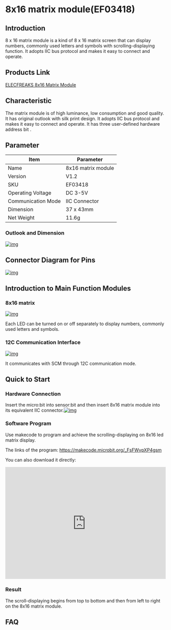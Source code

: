 # 8x16 matrix module(EF03418)

##  Introduction


8 x 16 matrix module is a kind of 8 x 16 matrix screen that can display numbers, commonly used letters and symbols with scrolling-displaying function. It adopts IIC bus protocol and makes it easy to connect and operate.

## Products Link

[ELECFREAKS 8x16 Matrix Module](https://www.elecfreaks.com/8x16-matrix-module.html)

## Characteristic


 The matrix module is of high luminance, low consumption and good quality.
 It has original outlook with silk print design.
 It adopts IIC bus protocol and makes it easy to connect and operate.
 It has three user-defined hardware address bit .

## Parameter


| Item               | Parameter          |
| --------------- | --------------- |
| Name               | 8x16 matrix module |
| Version            | V1.2               |
| SKU                | EF03418            |
| Operating Voltage  | DC 3-5V            |
| Communication Mode | IIC Connector      |
| Dimension          | 37 x 43mm          |
| Net Weight         | 11.6g              |

### Outlook and Dimension

[![img](https://camo.githubusercontent.com/6c755db5c526672fcc67b12653d60c2e12f2993c/68747470733a2f2f692e696d6775722e636f6d2f45434d357747562e706e67)](https://camo.githubusercontent.com/6c755db5c526672fcc67b12653d60c2e12f2993c/68747470733a2f2f692e696d6775722e636f6d2f45434d357747562e706e67)

## Connector Diagram for Pins

[![img](https://camo.githubusercontent.com/5c37fab4d068c788cee54ac92dceed27608f4653/68747470733a2f2f692e696d6775722e636f6d2f6c467a6d5531442e706e67)](https://camo.githubusercontent.com/5c37fab4d068c788cee54ac92dceed27608f4653/68747470733a2f2f692e696d6775722e636f6d2f6c467a6d5531442e706e67)

## Introduction to Main Function Modules


###  8x16 matrix

[![img](https://camo.githubusercontent.com/718ac7000f2355134e40f3148043c4814cc7f85b/68747470733a2f2f692e696d6775722e636f6d2f56644a4d515a4d2e706e67)](https://camo.githubusercontent.com/718ac7000f2355134e40f3148043c4814cc7f85b/68747470733a2f2f692e696d6775722e636f6d2f56644a4d515a4d2e706e67) 

Each LED can be turned on or off separately to display numbers, commonly used letters and symbols.

### 12C Communication Interface 

[![img](https://camo.githubusercontent.com/be79cc35ed8df51deb67928c23984482425ed00b/68747470733a2f2f692e696d6775722e636f6d2f673932706852332e706e67)](https://camo.githubusercontent.com/be79cc35ed8df51deb67928c23984482425ed00b/68747470733a2f2f692e696d6775722e636f6d2f673932706852332e706e67) 

It communicates with SCM through 12C communication mode.

## Quick to Start


### Hardware Connection

Insert the micro:bit into sensor:bit and then insert 8x16 matrix module into its equivalent IIC connector.[![img](https://camo.githubusercontent.com/0e91bc3019d4bdcf64feb2a7f8e9d4029fb2ac0e/68747470733a2f2f692e696d6775722e636f6d2f7957414b79764f2e6a7067)](https://camo.githubusercontent.com/0e91bc3019d4bdcf64feb2a7f8e9d4029fb2ac0e/68747470733a2f2f692e696d6775722e636f6d2f7957414b79764f2e6a7067)

### Software Program

Use makecode to program and achieve the scrolling-displaying on 8x16 led matrix display. 

The links of the program: <https://makecode.microbit.org/_FsFWvpXP4gsm>

You can also download it directly:

<div style="position:relative;height:0;padding-bottom:70%;overflow:hidden;"><iframe style="position:absolute;top:0;left:0;width:100%;height:100%;" src="https://makecode.microbit.org/#pub:_R8RbWkh6pTP0" frameborder="0" sandbox="allow-popups allow-forms allow-scripts allow-same-origin"></iframe></div>

### Result

The scroll-displaying begins from top to bottom and then from left to right on the 8x16 matrix module.

## FAQ

